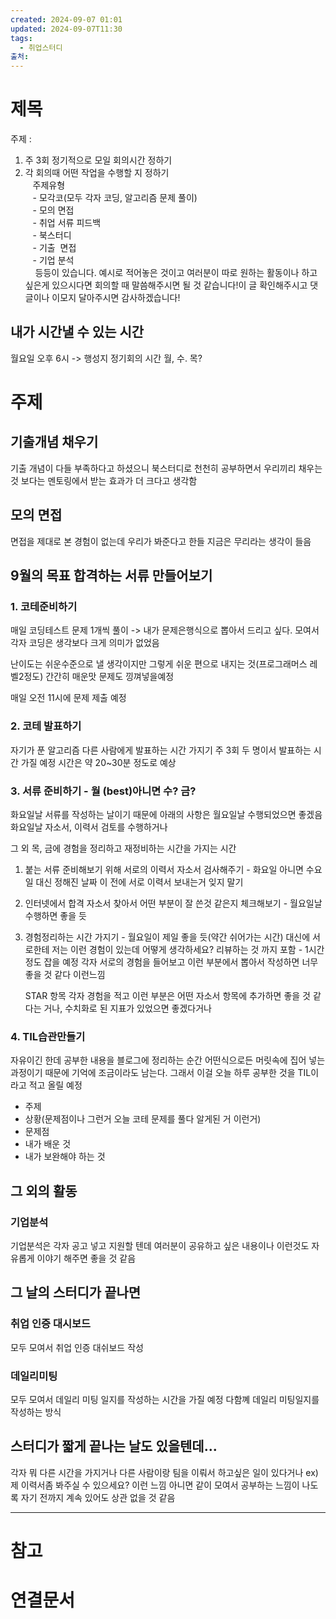 ```yaml
---
created: 2024-09-07 01:01
updated: 2024-09-07T11:30
tags:
  - 취업스터디
출처: 
---
```

# 제목
주제 :  
1. 주 3회 정기적으로 모일 회의시간 정하기  
2. 각 회의때 어떤 작업을 수행할 지 정하기  
   주제유형  
   - 모각코(모두 각자 코딩, 알고리즘 문제 풀이)  
   - 모의 면접  
   - 취업 서류 피드백  
   - 북스터디  
   - 기출  면접  
   - 기업 분석  
    등등이 있습니다. 예시로 적어놓은 것이고 여러분이 따로 원하는 활동이나 하고싶은게 있으시다면 회의할 때 말씀해주시면 될 것 같습니다!이 글 확인해주시고 댓글이나 이모지 달아주시면 감사하겠습니다!

## 내가 시간낼 수 있는 시간
월요일 오후 6시 -> 행성지 정기회의 시간
월, 수. 목? 
# 주제
## 기출개념 채우기
기출 개념이 다들 부족하다고 하셨으니 북스터디로 천천히 공부하면서 우리끼리 채우는 것 보다는 멘토링에서 받는 효과가 더 크다고 생각함

## 모의 면접
면접을 제대로 본 경험이 없는데 우리가 봐준다고 한들 지금은 무리라는 생각이 들음


## 9월의 목표 합격하는 서류 만들어보기
### 1. 코테준비하기
매일 코딩테스트 문제 1개씩 풀이 -> 내가 문제은행식으로 뽑아서 드리고 싶다. 모여서 각자 코딩은 생각보다 크게 의미가 없었음

난이도는 쉬운수준으로 낼 생각이지만 그렇게 쉬운 편으로 내지는 것(프로그래머스 레벨2정도)
간간히 매운맛 문제도 낑껴넣을예정

매일 오전 11시에 문제 제출 예정
### 2. 코테 발표하기
자기가 푼 알고리즘 다른 사람에게 발표하는 시간 가지기 주 3회 두 명이서 발표하는 시간 가질 예정 시간은 약 20~30분 정도로 예상 
### 3. 서류 준비하기 - 월 (best)아니면 수? 금?
화요일날 서류를 작성하는 날이기 때문에 아래의 사항은 월요일날 수행되었으면 좋겠음
화요일날 자소서, 이력서 검토를 수행하거나 

그 외 목, 금에 경험을 정리하고 재정비하는 시간을 가지는 시간

1. 붙는 서류 준비해보기 위해 서로의 이력서 자소서 검사해주기 - 
   화요일 아니면 수요일 대신 정해진 날짜 이 전에 서로 이력서 보내는거 잊지 말기
   
2.  인터넷에서 합격 자소서 찾아서 어떤 부분이 잘 쓴것 같은지 체크해보기 -
    월요일날 수행하면 좋을 듯

3. 경험정리하는 시간 가지기 - 월요일이 제일 좋을 듯(약간 쉬어가는 시간)
   대신에 서로한테 저는 이런 경험이 있는데 어떻게 생각하세요? 리뷰하는 것 까지 포함 - 1시간 정도 잡을 예정
   각자 서로의 경험을 들어보고 이런 부분에서 뽑아서 작성하면 너무 좋을 것 같다 이런느낌
   
   STAR 항목 각자 경험을 적고 이런 부분은 어떤 자소서 항목에 추가하면 좋을 것 같다는 거나, 수치화로 된 지표가 있었으면 좋겠다거나
### 4. TIL습관만들기
자유이긴 한데 공부한 내용을 블로그에 정리하는 순간 어떤식으로든 머릿속에 집어 넣는과정이기 때문에 기억에 조금이라도 남는다. 그래서 이걸 오늘 하루 공부한 것을 TIL이라고 적고 올릴 예정

- 주제
- 상황(문제점이나 그런거  오늘 코테 문제를 풀다 알게된 거 이런거)
- 문제점
- 내가 배운 것
- 내가 보완해야 하는 것
## 그 외의 활동
### 기업분석
기업분석은 각자 공고 넣고 지원할 텐데 여러분이 공유하고 싶은 내용이나 이런것도 자유롭게 이야기 해주면 좋을 것 같음

## 그 날의 스터디가 끝나면
### 취업 인증 대시보드
모두 모여서 취업 인증 대쉬보드 작성
### 데일리미팅
모두 모여서 데일리 미팅 일지를 작성하는 시간을 가질 예정 다함꼐 데일리 미팅일지를 작성하는 방식
## 스터디가 짧게 끝나는 날도 있을텐데...
각자 뭐 다른 시간을 가지거나 다른 사람이랑 팀을 이뤄서 하고싶은 일이 있다거나 
ex) 제 이력서좀 봐주실 수 있으세요? 이런 느낌
아니면 같이 모여서 공부하는 느낌이 나도록 자기 전까지 계속 있어도 상관 없을 것 같음

---
# 참고

# 연결문서